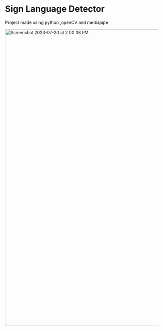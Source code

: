 **<h1>Sign Language Detector</h1>**

Project made using python ,openCV and mediapipe

<img width="975" alt="Screenshot 2023-07-20 at 2 00 38 PM" src="https://github.com/CoderShrutiii/SignLanguageDetector/assets/107427509/5d0859e9-0cbb-4ba5-87ab-8ce1ace010f9">
